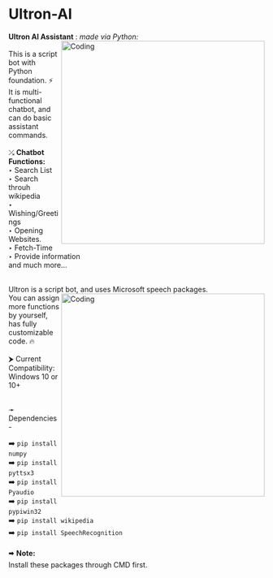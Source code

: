 # Ultron-AI
**Ultron AI Assistant** : *made via Python:*
<img align="right" alt="Coding" width="400" src="https://i.pinimg.com/originals/5d/d4/d0/5dd4d0f37003eb43a1a4407b0e29bec8.gif">
<br>
<br>
This is a script bot with Python foundation. ⚡ <br>
It is multi-functional chatbot, and can do basic assistant commands. <br>
<br>
⤰ **Chatbot Functions:**
<br>
 ‣ Search List
<br>
 ‣ Search throuh wikipedia
<br>
 ‣ Wishing/Greetings
<br>
 ‣ Opening Websites.
<br>
 ‣ Fetch-Time
<br>
 ‣ Provide information
<br>
  and much more...


<br>
Ultron is a script bot, and uses Microsoft speech packages.
<br>
<img align="right" alt="Coding" width="400" src="https://raw.githubusercontent.com/abhisheknaiidu/abhisheknaiidu/master/code.gif">
You can assign more functions by yourself, has fully customizable code.  🔥
<br>
<br>
⮞ Current Compatibility: Windows 10 or 10+
<br>
<br>

➛ Dependencies-   

➡️ `pip install numpy`             <br>
➡️ `pip install pyttsx3`           <br> 
➡️ `pip install Pyaudio`           <br>
➡️ `pip install pypiwin32`         <br> 
➡️ `pip install wikipedia`         <br>
➡️ `pip install SpeechRecognition` 
<br>
<br>
🠮 **Note:**
<br>
Install these packages through CMD first.
<br>

